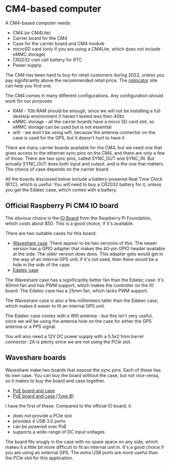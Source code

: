 # CM4-based computer

A CM4-based computer needs

* CM4 (or CM4Lite)
* Carrier board for the CM4
* Case for the carrier board and CM4 module
* microSD card (only if you are using a CM4Lite, which does not include eMMC storage)
* CR2032 coin cell battery for RTC 
* Power supply

The CM4 has been hard to buy for retail customers during 2022, unless you pay significantly above the recommended retail price. The [rpilocator](https://rpilocator.com/) site can help you find one.

The CM4 comes in many different configurations. Any configuration should work for our purposes

- RAM - 1Gb RAM should be enough, since we will not be installing a full desktop environment (I haven't tested less then 4Gb)
- eMMC storage - all the carrier boards have a micro SD card slot, so eMMC storage can be used but is not essential
- wifi - we won't be using wifi, because the antenna connector on the case is used for the GPS, but it doesn't hurt to have it

There are many carrier boards available for the CM4, but we need one that
gives access to the ethernet sync pins on the CM4, and there are only a few of those. There are two sync pins, called SYNC_OUT and SYNC_IN. But actually SYNC_OUT does both input and output, and is the one that matters. The choice of case depends on the carrier board.

All the boards discussed below include a battery-powered Real Time Clock (RTC), which is useful. You will need to buy a CR2032 battery for it, unless you get the Edatec case, which comes with a battery.

## Official Raspberry Pi CM4 IO board

The obvious choice is the [IO Board](https://www.raspberrypi.com/products/compute-module-4-io-board/) from the Raspberry Pi Foundation, which costs about $50. This is a good choice, if it's available.

There are two suitable cases for this board:

* [Waveshare case](https://www.waveshare.com/product/cm4-io-board-case-a.htm). There appear to be two versions of this. The newer version has a GPIO adapter that makes the 40-pin GPIO header available at the side. The older version does does.  This adapter gets would get in the way of an internal GPS unit; if it's not used, then there would be a hole in the side of the case.
* [Edatec case](https://www.edatec.cn/en/Product/Accessories/2021/0322/101.html)

The Waveshare case has a significantly better fan than the Edatec case: it's 40mm fan and has PWM support, which makes the controller on the IO board. The Edatec case has a 25mm fan, which lacks PWM support.

The Waveshare case is also a few millimeters taller than the Edatec case, which makes it easier to fit an internal GPS unit.

The Edatec case comes with a Wifi antenna - but this isn't very useful, since we will be using the antenna hole on the case
for either the GPS antenna or a PPS signal.

You will also need a 12V DC power supply with a 5.5x2.1mm barrel connector: 2A is plenty since we are not using the PCIe slot.

## Waveshare boards

Waveshare make two boards that expose the sync pins. Each of these has its own case. You can buy the board without the case, but not vice-versa, so it makes to buy the board and case together.

* [PoE board and case](https://www.waveshare.com/product/cm4-io-poe-box-a.htm)
* [PoE board and case (Type B)](https://www.waveshare.com/product/cm4-io-poe-box-b.htm)

I have the first of these. Compared to the official IO board, it

- does not provide a PCIe slot
- provides 4 USB 3.0 ports
- can be powered over PoE
- supports a wide-range of DC input voltages

The board fits snugly in the case with no spare space on any side, which makes it a little bit more difficult to fit an internal unit in.  It's a good choice if you are using an external GPS. The extra USB ports are more useful than the PCIe slot for this application.

